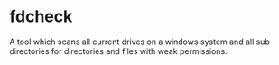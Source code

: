 # fdcheck
A tool which scans all current drives on a windows system and all sub directories for directories and files with weak permissions. 

